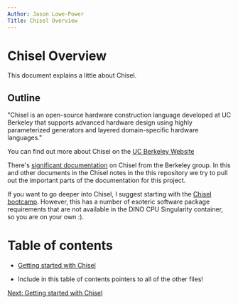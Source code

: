 ```yaml
---
Author: Jason Lowe-Power
Title: Chisel Overview
---
```


# Chisel Overview

This document explains a little about Chisel.

## Outline

"Chisel is an open-source hardware construction language developed at UC Berkeley that supports advanced hardware design using highly parameterized generators and layered domain-specific hardware languages."

You can find out more about Chisel on the [UC Berkeley Website](https://chisel.eecs.berkeley.edu/)

There's [significant documentation](https://github.com/freechipsproject/chisel3/wiki) on Chisel from the Berkeley group.
In this and other documents in the Chisel notes in the this repository we try to pull out the important parts of the documentation for this project.

If you want to go deeper into Chisel, I suggest starting with the [Chisel bootcamp](https://github.com/freechipsproject/chisel-bootcamp).
However, this has a number of esoteric software package requirements that are not available in the DINO CPU Singularity container, so you are on your own :).

# Table of contents

- [Getting started with Chisel](getting-started.md)

- Include in this table of contents pointers to all of the other files!

[Next: Getting started with Chisel](getting-started.md)
